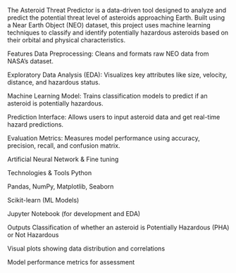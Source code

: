 The Asteroid Threat Predictor is a data-driven tool designed to analyze and predict the potential threat level of asteroids approaching Earth. Built using a Near Earth Object (NEO) dataset, this project uses machine learning techniques to classify and identify potentially hazardous asteroids based on their orbital and physical characteristics.

Features
Data Preprocessing: Cleans and formats raw NEO data from NASA’s dataset.

Exploratory Data Analysis (EDA): Visualizes key attributes like size, velocity, distance, and hazardous status.

Machine Learning Model: Trains classification models to predict if an asteroid is potentially hazardous.

Prediction Interface: Allows users to input asteroid data and get real-time hazard predictions.

Evaluation Metrics: Measures model performance using accuracy, precision, recall, and confusion matrix.

Artificial Neural Network & Fine tuning

Technologies & Tools
Python

Pandas, NumPy, Matplotlib, Seaborn

Scikit-learn (ML Models)

Jupyter Notebook (for development and EDA)


Outputs
Classification of whether an asteroid is Potentially Hazardous (PHA) or Not Hazardous

Visual plots showing data distribution and correlations

Model performance metrics for assessment
